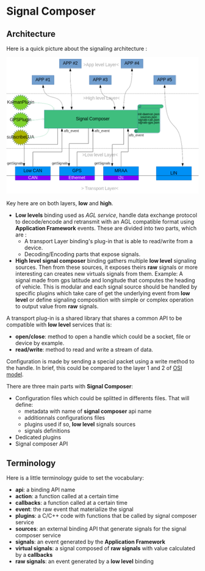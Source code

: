 # Signal Composer

## Architecture

Here is a quick picture about the signaling architecture :

![GlobalArchitecture]

Key here are on both layers, **low** and **high**.

- **Low levels** binding used as _AGL service_, handle data exchange protocol to
 decode/encode and retransmit with an AGL compatible format using **Application
 Framework** events. These are divided into two parts, which are :
  - A transport Layer binding's plug-in that is able to read/write from a device.
  - Decoding/Encoding parts that expose signals.
- **High level signal composer** binding gathers multiple **low level** signaling
 sources. Then from these sources, it exposes theirs **raw** signals or more interesting
 can creates new virtuals signals from them. Example:
 A signal made from gps latitude and longitude that computes the heading of
 vehicle. This is modular and each signal source should be handled by specific
 plugins which take care of get the underlying event from **low level** or
 define signaling composition with simple or complex operation to output value
 from **raw** signals.

A transport plug-in is a shared library that shares a common API to be
compatible with **low level** services that is:

- **open/close**: method to open a handle which could be a socket, file or
 device by example.
- **read/write**: method to read and write a stream of data.

Configuration is made by sending a special packet using a write method to the
handle. In brief, this could be compared to the layer 1 and 2 of [OSI model].

There are three main parts with **Signal Composer**:

- Configuration files which could be splitted in differents files. That will
 define:
  - metadata with name of **signal composer** api name
  - additionnals configurations files
  - plugins used if so, **low level** signals sources
  - signals definitions
- Dedicated plugins
- Signal composer API

## Terminology

Here is a little terminology guide to set the vocabulary:

- **api**: a binding API name
- **action**: a function called at a certain time
- **callbacks**: a function called at a certain time
- **event**: the raw event that materialize the signal
- **plugins**: a C/C++ code with functions that be called by signal composer
 service
- **sources**: an external binding API that generate signals for the signal
 composer service
- **signals**: an event generated by the **Application Framework**
- **virtual signals**: a signal composed of **raw signals** with value
 calculated by a **callbacks**
- **raw signals**: an event generated by a **low level** binding

[OSI model]: https://en.wikipedia.org/wiki/OSI_model
[GlobalArchitecture]: pictures/Global_Signaling_Architecture.png "Global architecture"
